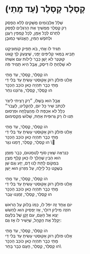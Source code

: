 # קֶסְלֶר קֶסְלֶר (עַד מָתַי)

שְׁלַל אַלְבּוֹמִים מֻשָּׁקִים לְלֹא הֶפְסֵק \
רַק קֶסְלֶר מַמְשִׁיךְ אֶת הָרַגְלַיִם לְפַסֵּק \
לִתְרֹם לְכָל אָמָּן, לְכָל קַמְפֵּין רַעֲנָן \
וּלְחֹפֶשׁ הַמִּין, הָאֱנוֹשִׁי כַּמּוּבָן \
\
תַּגִּיד לוֹ אָחִי, בֹּא תָּפִיק קוֹמוּנִיקָט \
תָּבִיא בַּמַּאי קְלִיפִּים יָפָּנִי, שֶׁיִּצְעַק לְךָ קָאְט \
קוּטְנֶר לֹא יָשֵׁן כְּבָר לֵילוֹת עִם אִשְׁתּוֹ \
לֹא שָׁלַחְתָּ לוֹ דִּיסְק, אֲבָל הִיא תָּמִיד פֹּה \
\
הוֹ קֶסְלֶר, קֶסְלֶר, עַד מָתַי \
אָלְט פוֹלְק רוֹק אָקוּסְטִי עָשִׂיתָ עַד בְּלִי דַּי \
מָתַי כְּבָר תִּהְיֶה כָּאן כּוֹכַב הַכִּכָּר \
הו קֶסְלֶר, קֶסְלֶר, גְּרוֹנֵנוּ נִחַר \
\
אֲבָל הוּא בְּשֶׁלּוֹ, ״רַק רָצִיתִי לִיצֹר \
לִכְתֹּב שִׁיר כָּל יוֹם, לְהַקְלִיט, לַעֲבֹר״ \
כְּלָל לֹא אִכְפַּת לוֹ מֵהַצְלָחָה וּפִרְסוּם \
תְּנוּ לוֹ רַק גְּרוּפִּית אַחַת, שָׁלוֹשׁ מַקְסִימוּם \
\
הוֹ קֶסְלֶר, קֶסְלֶר, עַד מָתַי \
אָלְט פוֹלְק רוֹק אָקוּסְטִי עָשִׂיתָ עַד בְּלִי דַּי \
מָתַי כְּבָר תִּהְיֶה כָּאן כּוֹכַב הַכִּכָּר \
הו קֶסְלֶר, קֶסְלֶר, דָּמֵנוּ נִגָּר \\
\
כַּנִּרְאֶה שֶׁאֵין סוֹף לַטִּמְטוּם, כְּבָר מִזְּמַן \
הוּא הֵבִין שֶׁהָלַךְ לוֹ כָּאן קְלָף מְצֻיָּן \
בִּמְקוֹם לָתֵת לָנוּ דָּם, יֶזַע וְגַם שֵׁן \
בְּשֶׁקֶט כָּל לַיְלָה, עַל מִזְרוֹן הוּא יָשֵׁן \
\
הוֹ קֶסְלֶר, קֶסְלֶר, עַד מָתַי \
אָלְט פוֹלְק רוֹק אָקוּסְטִי עָשִׂיתָ עַד בְּלִי דַּי \
מָתַי כְּבָר תִּהְיֶה כָּאן כּוֹכַב הַכִּכָּר \
הו קֶסְלֶר, קֶסְלֶר, זְמַנֵּנוּ עָבַר \
\
יוֹם אֶחָד זֶה יִפֹּל לוֹ, כְּמוֹ בְּלוֹק עַל הָרֹאשׁ \
חוֹזֶה מִילְיוֹן דּוֹלָר, אָז יַפְסִיק הוּא לַחְשֹׁשׁ \
יֵצֵא אֶל הָעָם, עִם זָקָן שֶׁל בִּלְעָם\
יְקַלֵּל אֶת הַקָּהָל, שֶׁיָּשִׁיר לוֹ אָז גַּם: \
\
הוֹ קֶסְלֶר, קֶסְלֶר, עַד מָתַי \
אָלְט פוֹלְק רוֹק אָקוּסְטִי עָשִׂיתָ עַד בְּלִי דַּי \
מָתַי כְּבָר תִּהְיֶה כָּאן כּוֹכַב הַכִּכָּר \
הו קֶסְלֶר, קֶסְלֶר, הָעָם כְּבָר בָּחַר\